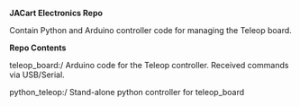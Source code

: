 **JACart Electronics Repo**

Contain Python and Arduino controller code for managing the Teleop board.

**Repo Contents**

teleop_board:/ Arduino code for the Teleop controller. Received commands via USB/Serial.

python_teleop:/ Stand-alone python controller for teleop_board
